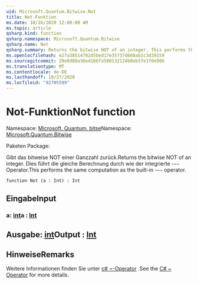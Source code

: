 ```yaml
---
uid: Microsoft.Quantum.Bitwise.Not
title: Not-Funktion
ms.date: 10/26/2020 12:00:00 AM
ms.topic: article
qsharp.kind: function
qsharp.namespace: Microsoft.Quantum.Bitwise
qsharp.name: Not
qsharp.summary: Returns the bitwise NOT of an integer. This performs the same computation as the built-in `~~~` operator.
ms.openlocfilehash: e27a38514702d5bed17e35737d608ab1c3d39159
ms.sourcegitcommit: 29e0d88a30e4166fa580132124b0eb57e1f0e986
ms.translationtype: MT
ms.contentlocale: de-DE
ms.lasthandoff: 10/27/2020
ms.locfileid: "92705599"
---
```

# <a name="not-function"></a><span data-ttu-id="53137-102">Not-Funktion</span><span class="sxs-lookup"><span data-stu-id="53137-102">Not function</span></span>

<span data-ttu-id="53137-103">Namespace: [Microsoft. Quantum. bitse](xref:Microsoft.Quantum.Bitwise)</span><span class="sxs-lookup"><span data-stu-id="53137-103">Namespace: [Microsoft.Quantum.Bitwise](xref:Microsoft.Quantum.Bitwise)</span></span>

<span data-ttu-id="53137-104">Paketen [](https://nuget.org/packages/)</span><span class="sxs-lookup"><span data-stu-id="53137-104">Package: [](https://nuget.org/packages/)</span></span>


<span data-ttu-id="53137-105">Gibt das bitweise NOT einer Ganzzahl zurück.</span><span class="sxs-lookup"><span data-stu-id="53137-105">Returns the bitwise NOT of an integer.</span></span>
<span data-ttu-id="53137-106">Dies führt die gleiche Berechnung durch wie der integrierte `~~~` Operator.</span><span class="sxs-lookup"><span data-stu-id="53137-106">This performs the same computation as the built-in `~~~` operator.</span></span>

```qsharp
function Not (a : Int) : Int
```


## <a name="input"></a><span data-ttu-id="53137-107">Eingabe</span><span class="sxs-lookup"><span data-stu-id="53137-107">Input</span></span>

### <a name="a--int"></a><span data-ttu-id="53137-108">a: [int](xref:microsoft.quantum.lang-ref.int)</span><span class="sxs-lookup"><span data-stu-id="53137-108">a : [Int](xref:microsoft.quantum.lang-ref.int)</span></span>





## <a name="output--int"></a><span data-ttu-id="53137-109">Ausgabe: [int](xref:microsoft.quantum.lang-ref.int)</span><span class="sxs-lookup"><span data-stu-id="53137-109">Output : [Int](xref:microsoft.quantum.lang-ref.int)</span></span>



## <a name="remarks"></a><span data-ttu-id="53137-110">Hinweise</span><span class="sxs-lookup"><span data-stu-id="53137-110">Remarks</span></span>

<span data-ttu-id="53137-111">Weitere Informationen finden Sie unter [c# ~-Operator](https://docs.microsoft.com/dotnet/csharp/language-reference/operators/bitwise-complement-operator) .</span><span class="sxs-lookup"><span data-stu-id="53137-111">See the [C# ~ Operator](https://docs.microsoft.com/dotnet/csharp/language-reference/operators/bitwise-complement-operator) for more details.</span></span>